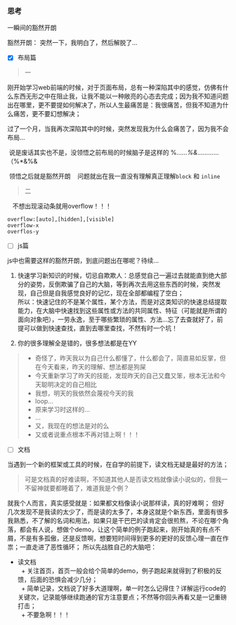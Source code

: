### 思考
一瞬间的豁然开朗

豁然开朗： 突然一下，我明白了，然后解脱了...
- [x] 布局篇
> 一

刚开始学习web前端的时候，对于页面布局，总有一种深陷其中的感觉，仿佛有什么东西无形之中在阻止我，让我不能以一种敞亮的心态去完成；因为我不知道问题出在哪里，更不要提如何解决了，所以人生最痛苦是：我很痛苦，但我不知道为什么痛苦，更不要幻想解决；
  
  过了一个月，当我再次深陷其中的时候，突然发现我为什么会痛苦了，因为我不会布局...
  
  说是废话其实也不是，没领悟之前布局的时候脑子是这样的 %*……%&……*……（%*&%&
  
  领悟之后就是豁然开朗
  
  问题就出在我一直没有理解真正理解`block` 和 `inline`
  
  > 二
  
  
  不想出现滚动条就用overflow！！！
  ```
 overflow:[auto],[hidden],[visible]
  overflow-x
  overflos-y
  ```
  
- [ ] js篇

js中也需要这样的豁然开朗，到底问题出在哪呢？待续...  
1. 快速学习新知识的时候，切忌自欺欺人：总感觉自己一遍过去就能直到绝大部分的姿势，反倒欺骗了自己的大脑，等到再次去用这些东西的时候，突然发现，自己但是自我感觉良好的记忆，现在全部都编程了空白；  
所以：快速记住的不是某个属性，某个方法，而是对这类知识的快速总结提取能力，在大脑中快速找到这些属性或方法的共同属性、特征（可能就是所谓的面向对象吧），一劳永逸，至于哪些繁琐的属性、方法...忘了去查就好了，前提可以做到快速查找，直到去哪里查找，不然有时一个坑！
	
2. 你的很多理解全是错的，很多想法都是在YY    

  > + 奇怪了，昨天我以为自己什么都懂了，什么都会了，简直易如反掌，但在今天看来，昨天的理解、想法都是狗屎     
  > + 今天重新学习了昨天的技能，发现昨天的自己又蠢又笨，根本无法和今天聪明决定的自己相比       
  > + 我想，明天的我依然会蔑视今天的我       
  > + loop...      
  > + 原来学习时这样的...        
  > + ...    
  > + 又，我现在的想法是对的么  
  > + 又或者说重点根本不再对错上啊！！！  

- [ ] 文档  
  
当遇到一个新的框架或工具的时候，在自学的前提下，读文档无疑是最好的方法；

> 可是文档真的好难读啊，不知道其他人是否读文档就像读小说似的，但我一不留神就要都睡着了，难道我是个例？  

就我个人而言，真实感受就是：如果都文档像读小说那样读，真的好难啊；
但好几次发现不是我读的太少了，而是读的太多了，本身这就是个新东西，里面有很多我熟悉，不了解的名词和用法，如果只是干巴巴的读肯定会很煎熬，不论在哪个角落，都会有人说，想做个demo，让这个简单的例子跑起来，刚开始真的有点不屑，不是有多孤傲，还是反馈啊，想要短时间得到更多的更好的反馈心理一直在作祟；一直走进了恶性循环；
所以先战胜自己的大脑吧：

+ 读文档    
   + 关注首页，首页一般会给个简单的demo，例子跑起来就得到了积极的反馈，后面的恐惧会减少几分；     
   + 简单记录，文档说了好多大道理啊，单一时怎么记得住？详解运行code的关键次，记录能够继续跑通的官方注意要点；不然等你回头再看又是一记重磅打击；   
   + 不要急啊！！！     
